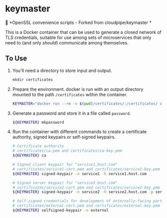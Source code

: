 # keymaster

:key: *OpenSSL convenience scripts - Forked from cloudpipe/keymaster *

This is a Docker container that can be used to generate a closed network of TLS credentials, suitable for use among sets of microservices that only need to (and only *should*) communicate among themselves.

## To Use

 1. You'll need a directory to store input and output.

    ```bash
    mkdir certificates
    ```

 1. Prepare the environment. docker is run with an output directory mounted to the path `/certificates` within the container.

    ```bash
    KEYMASTER="docker run --rm -v $(pwd)/certificates/:/certificates/ cloudpipe/keymaster"
    ```

 1. Generate a password and store it in a file called `password`.

    ```bash
    ${KEYMASTER} mkpassword
    ```

 1. Run the container with different commands to create a certificate authority, signed keypairs or self-signed keypairs.

    ```bash
    # Certificate authority
    # certificates/ca.pem and certificates/ca-key.pem
    ${KEYMASTER} ca

    # Signed client keypair for "service1.host.com"
    # certificates/service1-cert.pem and certificates/service1-key.pem
    ${KEYMASTER} signed-keypair -n service1 -h service1.host.com

    # Signed server keypair for "service2.host.com"
    # certificates/service2-cert.pem and certificates/service2-key.pem
    ${KEYMASTER} signed-keypair -n service2 -h service2.host.com -p server

    # Self-signed credentials for development of externally-facing parts
    # certificates/external-cert.pem and certificates/external-key.pem
    ${KEYMASTER} selfsigned-keypair -n external
    ```
